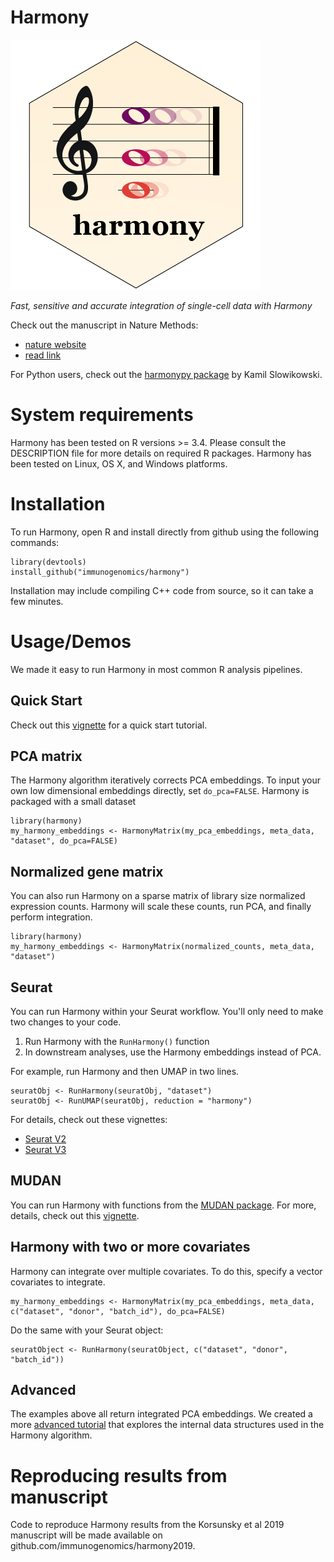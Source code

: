 # Harmony

![ ](vignettes/logo.png)

*Fast, sensitive and accurate integration of single-cell data with Harmony*

Check out the manuscript in Nature Methods: 
- [nature website](https://www.nature.com/articles/s41592-019-0619-0)
- [read link](https://www.nature.com/articles/s41592-019-0619-0.epdf?shared_access_token=rDg_Rd07lrFXExt_ySj7V9RgN0jAjWel9jnR3ZoTv0NfDJkKCfDV_X9Mq3lweQmKiXEXxhrebQRjJEZdc-xNv6-7ZN1XotlD_mo5TSS4Z4eWn-kUo6mBwA5dEAKlTfR8OT6E10MZY_E-906ajbzvgg%3D%3D)

For Python users, check out the [harmonypy package](https://github.com/slowkow/harmonypy) by Kamil Slowikowski. 

# System requirements 

Harmony has been tested on R versions >= 3.4. Please consult the DESCRIPTION file for more details on required R packages. Harmony has been tested on Linux, OS X, and Windows platforms.

# Installation

To run Harmony, open R and install directly from github using the following commands: 

```
library(devtools)
install_github("immunogenomics/harmony")
```

Installation may include compiling C++ code from source, so it can take a few minutes. 

# Usage/Demos

We made it easy to run Harmony in most common R analysis pipelines. 

## Quick Start 

Check out this [vignette](https://github.com/immunogenomics/harmony/blob/master/vignettes/quickstart.Rmd) for a quick start tutorial. 

## PCA matrix

The Harmony algorithm iteratively corrects PCA embeddings. To input your own low dimensional embeddings directly, set `do_pca=FALSE`. Harmony is packaged with a small dataset 

```
library(harmony)
my_harmony_embeddings <- HarmonyMatrix(my_pca_embeddings, meta_data, "dataset", do_pca=FALSE)
```

## Normalized gene matrix

You can also run Harmony on a sparse matrix of library size normalized expression counts. Harmony will scale these counts, run PCA, and finally perform integration. 

```
library(harmony)
my_harmony_embeddings <- HarmonyMatrix(normalized_counts, meta_data, "dataset")
```

## Seurat 

You can run Harmony within your Seurat workflow. You'll only need to make two changes to your code.

1) Run Harmony with the `RunHarmony()` function
2) In downstream analyses, use the Harmony embeddings instead of PCA. 

For example, run Harmony and then UMAP in two lines.  

```
seuratObj <- RunHarmony(seuratObj, "dataset")
seuratObj <- RunUMAP(seuratObj, reduction = "harmony")
```

For details, check out these vignettes: 

- [Seurat V2](http://htmlpreview.github.io/?https://github.com/immunogenomics/harmony/blob/master/docs/SeuratV2.html)
- [Seurat V3](http://htmlpreview.github.io/?https://github.com/immunogenomics/harmony/blob/master/docs/SeuratV3.html)

## MUDAN

You can run Harmony with functions from the [MUDAN package](https://github.com/jefworks/mudan). For more, details, check out this [vignette](http://htmlpreview.github.io/?https://github.com/immunogenomics/harmony/blob/master/docs/mudan.html).


## Harmony with two or more covariates

Harmony can integrate over multiple covariates. To do this, specify a vector covariates to integrate. 

```
my_harmony_embeddings <- HarmonyMatrix(my_pca_embeddings, meta_data, c("dataset", "donor", "batch_id"), do_pca=FALSE)
```

Do the same with your Seurat object: 

```
seuratObject <- RunHarmony(seuratObject, c("dataset", "donor", "batch_id"))
```

## Advanced 

The examples above all return integrated PCA embeddings. We created a more [advanced tutorial](http://htmlpreview.github.io/?https://github.com/immunogenomics/harmony/blob/master/docs/advanced.html) that explores the internal data structures used in the Harmony algorithm. 

# Reproducing results from manuscript

Code to reproduce Harmony results from the Korsunsky et al 2019 manuscript will be made available on github.com/immunogenomics/harmony2019. 




